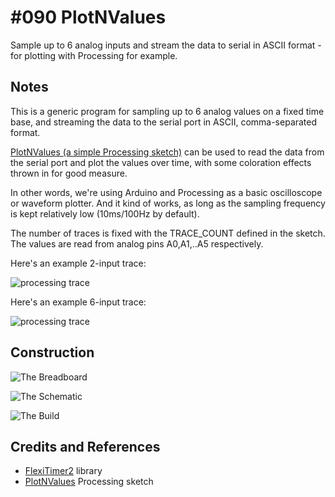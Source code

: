 # #090 PlotNValues

Sample up to 6 analog inputs and stream the data to serial in ASCII format - for plotting with Processing for example.


## Notes

This is a generic program for sampling up to 6 analog values on a fixed time base,
and streaming the data to the serial port in ASCII, comma-separated format.

[PlotNValues (a simple Processing sketch)](../../processing/PlotNValues) can be used to read the data from the serial port
and plot the values over time, with some coloration effects thrown in for good measure.

In other words, we're using Arduino and Processing as a basic oscilloscope or waveform plotter.
And it kind of works, as long as the sampling frequency is kept relatively low (10ms/100Hz by default).

The number of traces is fixed with the TRACE_COUNT defined in the sketch.
The values are read from analog pins A0,A1,..A5 respectively.

Here's an example 2-input trace:

![processing trace](./assets/processing_trace_2.png?raw=true)

Here's an example 6-input trace:

![processing trace](./assets/processing_trace_6.png?raw=true)

## Construction

![The Breadboard](./assets/PlotNValues_bb.jpg?raw=true)

![The Schematic](./assets/PlotNValues_schematic.jpg?raw=true)

![The Build](./assets/PlotNValues_build.jpg?raw=true)

## Credits and References

* [FlexiTimer2](https://github.com/wimleers/flexitimer2) library
* [PlotNValues](../../processing/PlotNValues) Processing sketch

